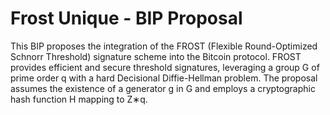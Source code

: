# Frost Unique - BIP Proposal

This BIP proposes the integration of the FROST (Flexible Round-Optimized Schnorr Threshold) signature scheme into the Bitcoin protocol. FROST provides efficient and secure threshold signatures, leveraging a group G of prime order q with a hard Decisional Diffie-Hellman problem. The proposal assumes the existence of a generator g in G and employs a cryptographic hash function H mapping to Z∗q.
